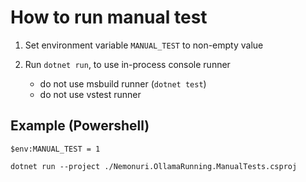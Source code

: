 # How to run manual test

1. Set environment variable `MANUAL_TEST` to non-empty value

2. Run `dotnet run`, to use in-process console runner
   - do not use msbuild runner (`dotnet test`)
   - do not use vstest runner

## Example (Powershell)

```pwsh
$env:MANUAL_TEST = 1

dotnet run --project ./Nemonuri.OllamaRunning.ManualTests.csproj
```